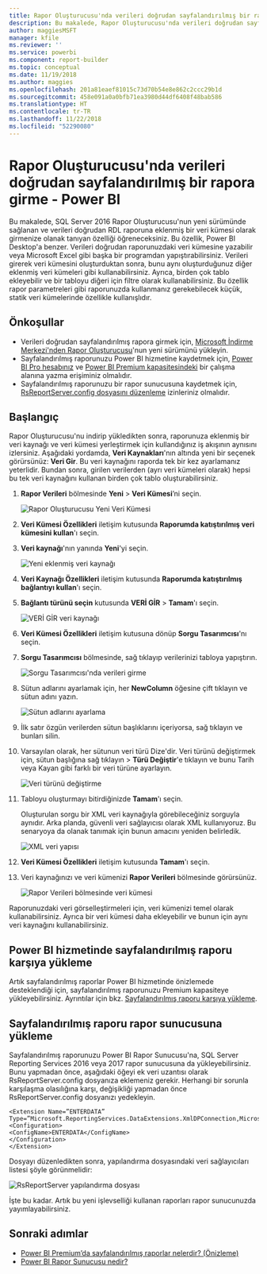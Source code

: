```yaml
---
title: Rapor Oluşturucusu'nda verileri doğrudan sayfalandırılmış bir rapora girme
description: Bu makalede, Rapor Oluşturucusu'nda verileri doğrudan sayfalandırılmış rapora nasıl girebileceğiniz gösterilir.
author: maggiesMSFT
manager: kfile
ms.reviewer: ''
ms.service: powerbi
ms.component: report-builder
ms.topic: conceptual
ms.date: 11/19/2018
ms.author: maggies
ms.openlocfilehash: 201a81eaef81015c73d70b54e8e862c2ccc29b1d
ms.sourcegitcommit: 458e091a0a0bfb71ea3980d44df6408f48bab586
ms.translationtype: HT
ms.contentlocale: tr-TR
ms.lasthandoff: 11/22/2018
ms.locfileid: "52290080"
---
```

# <a name="enter-data-directly-in-a-paginated-report-in-report-builder---power-bi"></a>Rapor Oluşturucusu'nda verileri doğrudan sayfalandırılmış bir rapora girme - Power BI

Bu makalede, SQL Server 2016 Rapor Oluşturucusu'nun yeni sürümünde sağlanan ve verileri doğrudan RDL raporuna eklenmiş bir veri kümesi olarak girmenize olanak tanıyan özelliği öğreneceksiniz.  Bu özellik, Power BI Desktop'a benzer. Verileri doğrudan raporunuzdaki veri kümesine yazabilir veya Microsoft Excel gibi başka bir programdan yapıştırabilirsiniz. Verileri girerek veri kümesini oluşturduktan sonra, bunu aynı oluşturduğunuz diğer eklenmiş veri kümeleri gibi kullanabilirsiniz. Ayrıca, birden çok tablo ekleyebilir ve bir tabloyu diğeri için filtre olarak kullanabilirsiniz. Bu özellik rapor parametreleri gibi raporunuzda kullanmanız gerekebilecek küçük, statik veri kümelerinde özellikle kullanışlıdır.
 
## <a name="prerequisites"></a>Önkoşullar

- Verileri doğrudan sayfalandırılmış rapora girmek için, [Microsoft İndirme Merkezi'nden Rapor Oluşturucusu](https://www.microsoft.com/download/details.aspx?id=53613)'nun yeni sürümünü yükleyin. 
- Sayfalandırılmış raporunuzu Power BI hizmetine kaydetmek için, [Power BI Pro hesabınız](service-self-service-signup-for-power-bi.md) ve [Power BI Premium kapasitesindeki](service-premium.md) bir çalışma alanına yazma erişiminiz olmalıdır.
- Sayfalandırılmış raporunuzu bir rapor sunucusuna kaydetmek için, [RsReportServer.config dosyasını düzenleme](#upload-the-paginated-report-to-a-report-server) izinleriniz olmalıdır.

## <a name="get-started"></a>Başlangıç

Rapor Oluşturucusu'nu indirip yükledikten sonra, raporunuza eklenmiş bir veri kaynağı ve veri kümesi yerleştirmek için kullandığınız iş akışının aynısını izlersiniz. Aşağıdaki yordamda, **Veri Kaynakları**'nın altında yeni bir seçenek görürsünüz: **Veri Gir**.  Bu veri kaynağını raporda tek bir kez ayarlamanız yeterlidir. Bundan sonra, girilen verilerden (ayrı veri kümeleri olarak) hepsi bu tek veri kaynağını kullanan birden çok tablo oluşturabilirsiniz.

1. **Rapor Verileri** bölmesinde **Yeni** > **Veri Kümesi**’ni seçin.

    ![Rapor Oluşturucusu Yeni Veri Kümesi](media/paginated-reports-enter-data/paginated-new-dataset.png)

1. **Veri Kümesi Özellikleri** iletişim kutusunda **Raporumda katıştırılmış veri kümesini kullan**'ı seçin.

1. **Veri kaynağı**'nın yanında **Yeni**'yi seçin.

    ![Yeni eklenmiş veri kaynağı](media/paginated-reports-enter-data/paginated-new-data-source.png)

1. **Veri Kaynağı Özellikleri** iletişim kutusunda **Raporumda katıştırılmış bağlantıyı kullan**'ı seçin.
2. **Bağlantı türünü seçin** kutusunda **VERİ GİR** > **Tamam**'ı seçin.

    ![VERİ GİR veri kaynağı](media/paginated-reports-enter-data/paginated-data-source-properties-enter-data.png)

1. **Veri Kümesi Özellikleri** iletişim kutusuna dönüp **Sorgu Tasarımcısı**'nı seçin.
2. **Sorgu Tasarımcısı** bölmesinde, sağ tıklayıp verilerinizi tabloya yapıştırın.

    ![Sorgu Tasarımcısı'nda verileri girme](media/paginated-reports-enter-data/paginated-enter-data.png)

1. Sütun adlarını ayarlamak için, her **NewColumn** öğesine çift tıklayın ve sütun adını yazın.

    ![Sütun adlarını ayarlama](media/paginated-reports-enter-data/paginated-column-name.png)

1. İlk satır özgün verilerden sütun başlıklarını içeriyorsa, sağ tıklayın ve bunları silin.
    
9. Varsayılan olarak, her sütunun veri türü Dize'dir. Veri türünü değiştirmek için, sütun başlığına sağ tıklayın > **Türü Değiştir**'e tıklayın ve bunu Tarih veya Kayan gibi farklı bir veri türüne ayarlayın.

    ![Veri türünü değiştirme](media/paginated-reports-enter-data/paginated-data-type.png)

1. Tabloyu oluşturmayı bitirdiğinizde **Tamam**'ı seçin.  

    Oluşturulan sorgu bir XML veri kaynağıyla görebileceğiniz sorguyla aynıdır. Arka planda, güvenli veri sağlayıcısı olarak XML kullanıyoruz.  Bu senaryoya da olanak tanımak için bunun amacını yeniden belirledik.

    ![XML veri yapısı](media/paginated-reports-enter-data/paginated-xml-data.png)

12. **Veri Kümesi Özellikleri** iletişim kutusunda **Tamam**'ı seçin.

13. Veri kaynağınızı ve veri kümenizi **Rapor Verileri** bölmesinde görürsünüz.

    ![Rapor Verileri bölmesinde veri kümesi](media/paginated-reports-enter-data/paginated-report-data-pane.png)

Raporunuzdaki veri görselleştirmeleri için, veri kümenizi temel olarak kullanabilirsiniz. Ayrıca bir veri kümesi daha ekleyebilir ve bunun için aynı veri kaynağını kullanabilirsiniz.

## <a name="upload-the-paginated-report-to-the-power-bi-service"></a>Power BI hizmetinde sayfalandırılmış raporu karşıya yükleme

Artık sayfalandırılmış raporlar Power BI hizmetinde önizlemede desteklendiği için, sayfalandırılmış raporunuzu Premium kapasiteye yükleyebilirsiniz. Ayrıntılar için bkz. [Sayfalandırılmış raporu karşıya yükleme](paginated-reports-save-to-power-bi-service.md#upload-a-paginated-report).

## <a name="upload-the-paginated-report-to-a-report-server"></a>Sayfalandırılmış raporu rapor sunucusuna yükleme

Sayfalandırılmış raporunuzu Power BI Rapor Sunucusu'na, SQL Server Reporting Services 2016 veya 2017 rapor sunucusuna da yükleyebilirsiniz. Bunu yapmadan önce, aşağıdaki öğeyi ek veri uzantısı olarak RsReportServer.config dosyanıza eklemeniz gerekir. Herhangi bir sorunla karşılaşma olasılığına karşı, değişikliği yapmadan önce RsReportServer.config dosyanızı yedekleyin.

```
<Extension Name=”ENTERDATA” Type=”Microsoft.ReportingServices.DataExtensions.XmlDPConnection,Microsoft.ReportingServices.DataExtensions”>
<Configuration>
<ConfigName>ENTERDATA</ConfigName>
</Configuration>
</Extension>
```

Dosyayı düzenledikten sonra, yapılandırma dosyasındaki veri sağlayıcıları listesi şöyle görünmelidir:

![RsReportServer yapılandırma dosyası](media/paginated-reports-enter-data/paginated-rsreportserver-config-file.png)

İşte bu kadar. Artık bu yeni işlevselliği kullanan raporları rapor sunucunuzda yayımlayabilirsiniz.

## <a name="next-steps"></a>Sonraki adımlar

- [Power BI Premium’da sayfalandırılmış raporlar nelerdir? (Önizleme)](paginated-reports-report-builder-power-bi.md)
- [Power BI Rapor Sunucusu nedir?](report-server/get-started.md)
